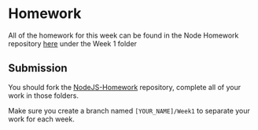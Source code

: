 # Homework

All of the homework for this week can be found in the Node Homework repository [here](https://github.com/CodeYourFuture/NodeJS-Homework) under the Week 1 folder

## Submission

You should fork the [NodeJS-Homework](https://github.com/CodeYourFuture/NodeJS-Homework) repository, complete all of your work in those folders.

Make sure you create a branch named `[YOUR_NAME]/Week1` to separate your work for each week.
